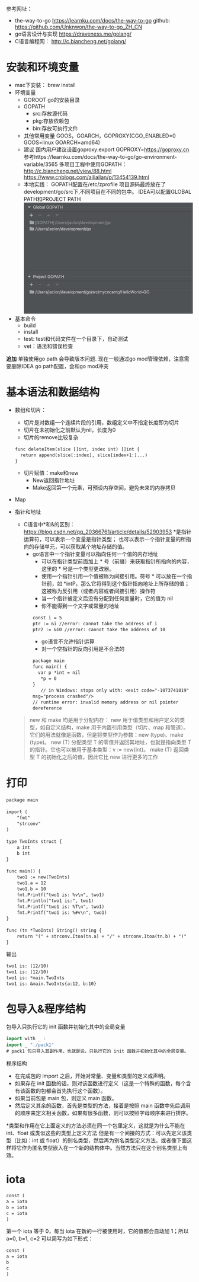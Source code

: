 
参考网址：
- the-way-to-go https://learnku.com/docs/the-way-to-go
github: https://github.com/Unknwon/the-way-to-go_ZH_CN
- go语言设计与实现 https://draveness.me/golang/
- C语言编程网： http://c.biancheng.net/golang/


# 安装和环境变量

- mac下安装： brew install
- 环境变量
  - GOROOT go的安装目录
  - GOPATH
      - src:存放源代码
      - pkg:存放依赖包
      - bin:存放可执行文件
  - 其他常用变量 GOOS，GOARCH，GOPROXY(CGO_ENABLED=0 GOOS=linux GOARCH=amd64)
  - 建议
  国内用户建议设置goproxy:export GOPROXY=https://goproxy.cn
  参考https://learnku.com/docs/the-way-to-go/go-environment-variable/3565
  多项目工程中使用GOPATH： http://c.biancheng.net/view/88.html  https://www.cnblogs.com/ailiailan/p/13454139.html
  - 本地实践：
    GOPATH配置在/etc/zprofile
    项目源码最终放在了development/go/src下,不同项目在不同的包中。
    IDEA可以配置GLOBAL PATH和PROJECT PATH ![img.png](images/img3.png)
- 基本命令
  - build
  - install
  - test: test和代码文件在一个目录下，自动测试
  - vet：语法和错误检查

**追加**
单独使用go path 会导致版本问题.
现在一般通过go mod管理依赖，注意需要删除IDEA go path配置，会和go mod冲突

# 基本语法和数据结构

- 数组和切片： 
  - 切片是对数组一个连续片段的引用，数组定义中不指定长度即为切片
  - 切片在未初始化之前默认为nil，长度为0
  - 切片的remove比较复杂
  ```cgo
  func deleteItem(slice []int, index int) []int {
	return append(slice[:index], slice[index+1:]...)
  }
  ```
  - 切片赋值：make和new 
    - New返回指针地址
    - Make返回第一个元素，可预设内存空间，避免未来的内存拷贝
- Map
- 指针和地址
  - C语言中*和&的区别：https://blog.csdn.net/qq_20366761/article/details/52903953
  *是指针运算符，可以表示一个变量是指针类型；
  也可以表示一个指针变量的所指向的存储单元，可以获取某个地址存储的值。
    - go语言中一个指针变量可以指向任何一个值的内存地址 
      - 可以在指针类型前面加上 * 号（前缀）来获取指针所指向的内容，这里的 * 号是一个类型更改器。
      - 使用一个指针引用一个值被称为间接引用。符号 * 可以放在一个指针前，如 *intP，那么它将得到这个指针指向地址上所存储的值；这被称为反引用（或者内容或者间接引用）操作符
      - 当一个指针被定义后没有分配到任何变量时，它的值为 nil
      - 你不能得到一个文字或常量的地址
      ```cgo
      const i = 5
      ptr := &i //error: cannot take the address of i
      ptr2 := &10 //error: cannot take the address of 10
      ```
      - go语言不允许指针运算
      - 对一个空指针的反向引用是不合法的
      ```cgo
      package main
      func main() {
        var p *int = nil
         *p = 0
      }
         // in Windows: stops only with: <exit code="-1073741819" msg="process crashed"/>
      // runtime error: invalid memory address or nil pointer dereference
      ```

  >new 和 make 均是用于分配内存：
  new 用于值类型和用户定义的类型，如自定义结构，make 用于内置引用类型（切片、map 和管道）。
  它们的用法就像是函数，但是将类型作为参数：new (type)、make (type)。
  new (T) 分配类型 T 的零值并返回其地址，也就是指向类型 T 的指针。它也可以被用于基本类型：v := new(int)。
  make (T) 返回类型 T 的初始化之后的值，因此它比 new 进行更多的工作

# 打印

```cgo
package main

import (
    "fmt"
    "strconv"
)

type TwoInts struct {
    a int
    b int
}

func main() {
    two1 := new(TwoInts)
    two1.a = 12
    two1.b = 10
    fmt.Printf("two1 is: %v\n", two1)
    fmt.Println("two1 is:", two1)
    fmt.Printf("two1 is: %T\n", two1)
    fmt.Printf("two1 is: %#v\n", two1)
}

func (tn *TwoInts) String() string {
    return "(" + strconv.Itoa(tn.a) + "/" + strconv.Itoa(tn.b) + ")"
}
```
输出
```cgo
two1 is: (12/10)
two1 is: (12/10)
two1 is: *main.TwoInts
two1 is: &main.TwoInts{a:12, b:10}
```

# 包导入&程序结构

包导入只执行它的 init 函数并初始化其中的全局变量
```go
import with _ :
import _ "./pack1"
# pack1 包只导入其副作用，也就是说，只执行它的 init 函数并初始化其中的全局变量。
```

程序结构
- 在完成包的 import 之后，开始对常量、变量和类型的定义或声明。
- 如果存在 init 函数的话，则对该函数进行定义（这是一个特殊的函数，每个含有该函数的包都会首先执行这个函数）。
- 如果当前包是 main 包，则定义 main 函数。
- 然后定义其余的函数，首先是类型的方法，接着是按照 main 函数中先后调用的顺序来定义相关函数，如果有很多函数，则可以按照字母顺序来进行排序。

*类型和作用在它上面定义的方法必须在同一个包里定义，这就是为什么不能在 int、float 或类似这些的类型上定义方法
但是有一个间接的方式：可以先定义该类型（比如：int 或 float）的别名类型，然后再为别名类型定义方法。或者像下面这样将它作为匿名类型嵌入在一个新的结构体中。当然方法只在这个别名类型上有效。

# iota
```cgo
const (
a = iota
b = iota
c = iota
)
```

第一个 iota 等于 0，每当 iota 在新的一行被使用时，它的值都会自动加 1；所以 a=0, b=1, c=2 可以简写为如下形式：
```cgo
const (
a = iota
b
c
)
```


